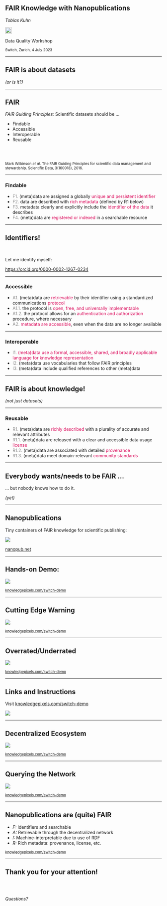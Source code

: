 <style>
span.cem {
color: #888;
}
span.cem2 {
color: #db0b5b;
}
</style>

## FAIR Knowledge with Nanopublications

_Tobias Kuhn_

<img style="height: 1.5em;" src="knowledge-pixels-logo-rgb.svg"/>

Data Quality Workshop

<small>Switch, Zurich, 4 July 2023</small>

---

## FAIR is about datasets

_(or is it?)_

---

## FAIR

_FAIR Guiding Principles:_ Scientific datasets should be ...

- Findable
- Accessible
- Interoperable
- Reusable

<br><br>

<small>Mark Wilkinson _et al._ The FAIR Guiding Principles for scientific data management and stewardship. Scientific Data, 3(160018), 2016.</small>

---

<section>
<h3>Findable</h3>
<ul>
<li><span class="cem">F1.</span> (meta)data are assigned a globally <span class="cem2">unique and persistent identifier</span></li>
<li><span class="cem">F2.</span> data are described with <span class="cem2">rich metadata</span> (defined by R1 below)</li>
<li><span class="cem">F3.</span> metadata clearly and explicitly include the <span class="cem2">identifier of the data</span> it describes</li>
<li><span class="cem">F4.</span> (meta)data are <span class="cem2">registered or indexed</span> in a searchable resource</li>
</ul>
</section>

---

## Identifiers!

<br>

Let me identify myself:

<a href="https://orcid.org/0000-0002-1267-0234">https://orcid.org/0000-0002-1267-0234</a>

---

<section>
<h3>Accessible</h3>
<ul>
<li><span class="cem">A1.</span> (meta)data are <span class="cem2">retrievable</span> by their identifier using a standardized communications <span class="cem2">protocol</span></li>
<li><span class="cem">A1.1.</span> the protocol is <span class="cem2">open, free, and universally implementable</span></li>
<li><span class="cem">A1.2.</span> the protocol allows for an <span class="cem2">authentication and authorization</span> procedure, where necessary</li>
<li><span class="cem">A2.</span> <span class="cem2">metadata are accessible</span>, even when the data are no longer available</li>
</ul>
</section>

---

<section>
<h3>Interoperable</h3>
<ul>
<li><span class="cem">I1.</span> <span class="cem2">(meta)data use a formal, accessible, shared, and broadly applicable language for knowledge representation</span></li>
<li><span class="cem">I2.</span> (meta)data use vocabularies that follow FAIR principles</li>
<li><span class="cem">I3.</span> (meta)data include qualified references to other (meta)data</li>
</ul>
</section>

---

## FAIR is about knowledge!

_(not just datasets)_

---

<section>
<h3>Reusable</h3>
<ul>
<li><span class="cem">R1.</span> (meta)data are <span class="cem2">richly described</span> with a plurality of accurate and relevant attributes</li>
<li><span class="cem">R1.1.</span> (meta)data are released with a clear and accessible data usage <span class="cem2">license</span></li>
<li><span class="cem">R1.2.</span> (meta)data are associated with detailed <span class="cem2">provenance</span></li>
<li><span class="cem">R1.3.</span> (meta)data meet domain-relevant <span class="cem2">community standards</span></li>
</ul>

---

## Everybody wants/needs to be FAIR ...

... but nobody knows how to do it.

_(yet)_

---

## Nanopublications

Tiny containers of FAIR knowledge for scientific publishing:

<img class="plain stretch" src="nanopub.png"/>

<a href="https://nanopub.net">nanopub.net</a>

---

## Hands-on Demo:

<img src="nanodash-logo.svg"/>

<small><a href="https://knowledgepixels.com/switch-demo" target="_blank">knowledgepixels.com/switch-demo</a></small>

---

## Cutting Edge Warning

<img class="plain stretch" src="cutting.png"/>

<small><a href="https://knowledgepixels.com/switch-demo" target="_blank">knowledgepixels.com/switch-demo</a></small>

---

## Overrated/Underrated

<img class="plain stretch" src="overunderrated.png"/>

<small><a href="https://knowledgepixels.com/switch-demo" target="_blank">knowledgepixels.com/switch-demo</a></small>

---

## Links and Instructions

Visit <a href="https://knowledgepixels.com/switch-demo" target="_blank">knowledgepixels.com/switch-demo</a>

<img class="plain stretch" src="demo-instruction.png"/>

---

## Decentralized Ecosystem

<img class="plain stretch" src="monitor.png"/>

<small><a href="https://knowledgepixels.com/switch-demo" target="_blank">knowledgepixels.com/switch-demo</a></small>

---

## Querying the Network

<img class="plain stretch" src="query.png"/>

<small><a href="https://knowledgepixels.com/switch-demo" target="_blank">knowledgepixels.com/switch-demo</a></small>

---

## Nanopublications are (quite) FAIR

- _F:_ Identifiers and searchable
- _A:_ Retrievable through the decentralized network
- _I:_ Machine-interpretable due to use of RDF
- _R:_ Rich metadata: provenance, license, etc.


<small><a href="https://knowledgepixels.com/switch-demo" target="_blank">knowledgepixels.com/switch-demo</a></small>

---

## Thank you for your attention!

<br><br>

_Questions?_


